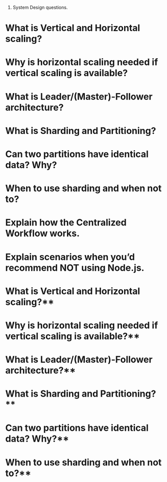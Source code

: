 1. System Design questions.
# What is Vertical and Horizontal scaling?
# Why is horizontal scaling needed if vertical scaling is available?
# What is Leader/(Master)-Follower architecture?
# What is Sharding and Partitioning?
# Can two partitions have identical data? Why?
# When to use sharding and when not to?
# Explain how the Centralized Workflow works.
# Explain scenarios when you’d recommend NOT using Node.js.
# What is Vertical and Horizontal scaling?**
# Why is horizontal scaling needed if vertical scaling is available?**
# What is Leader/(Master)-Follower architecture?**
# What is Sharding and Partitioning?**
# Can two partitions have identical data? Why?**
# When to use sharding and when not to?**